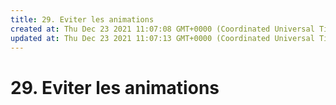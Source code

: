 ```yaml
---
title: 29. Eviter les animations
created at: Thu Dec 23 2021 11:07:08 GMT+0000 (Coordinated Universal Time)
updated at: Thu Dec 23 2021 11:07:13 GMT+0000 (Coordinated Universal Time)
---
```


# 29. Eviter les animations
